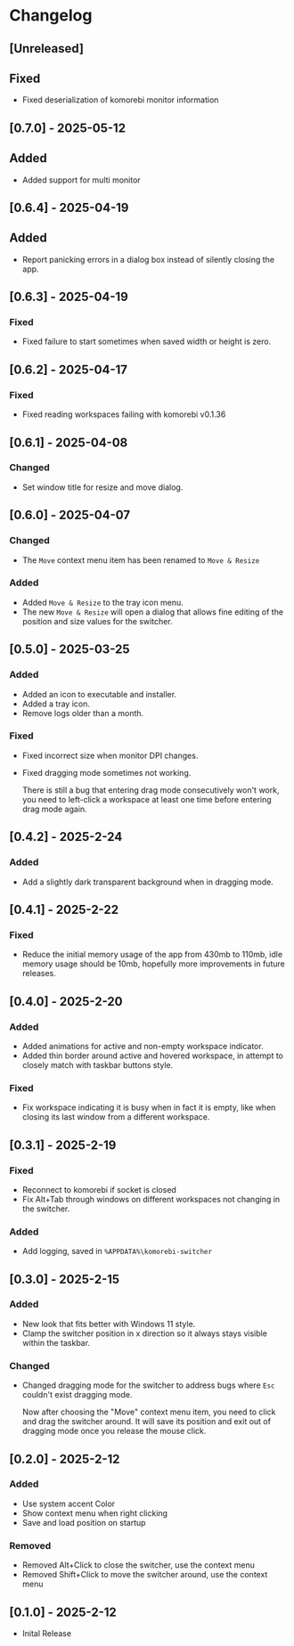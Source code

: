 # Changelog

## [Unreleased]

## Fixed

- Fixed deserialization of komorebi monitor information

## [0.7.0] - 2025-05-12

## Added

- Added support for multi monitor

## [0.6.4] - 2025-04-19

## Added

- Report panicking errors in a dialog box instead of silently closing the app.

## [0.6.3] - 2025-04-19

### Fixed

- Fixed failure to start sometimes when saved width or height is zero.

## [0.6.2] - 2025-04-17

### Fixed

- Fixed reading workspaces failing with komorebi v0.1.36

## [0.6.1] - 2025-04-08

### Changed

- Set window title for resize and move dialog.

## [0.6.0] - 2025-04-07

### Changed

- The `Move` context menu item has been renamed to `Move & Resize`

### Added

- Added `Move & Resize` to the tray icon menu.
- The new `Move & Resize` will open a dialog that allows fine editing of the position and size values for the switcher.

## [0.5.0] - 2025-03-25

### Added

- Added an icon to executable and installer.
- Added a tray icon.
- Remove logs older than a month.

### Fixed

- Fixed incorrect size when monitor DPI changes.
- Fixed dragging mode sometimes not working.

  There is still a bug that entering drag mode consecutively won't work, you need to left-click a workspace at least one time
  before entering drag mode again.

## [0.4.2] - 2025-2-24

### Added

- Add a slightly dark transparent background when in dragging mode.

## [0.4.1] - 2025-2-22

### Fixed

- Reduce the initial memory usage of the app from 430mb to 110mb, idle memory usage should be 10mb, hopefully more improvements in future releases.

## [0.4.0] - 2025-2-20

### Added

- Added animations for active and non-empty workspace indicator.
- Added thin border around active and hovered workspace, in attempt to closely match with taskbar buttons style.

### Fixed

- Fix workspace indicating it is busy when in fact it is empty, like when closing its last window from a different workspace.

## [0.3.1] - 2025-2-19

### Fixed

- Reconnect to komorebi if socket is closed
- Fix Alt+Tab through windows on different workspaces not changing in the switcher.

### Added

- Add logging, saved in `%APPDATA%\komorebi-switcher`

## [0.3.0] - 2025-2-15

### Added

- New look that fits better with Windows 11 style.
- Clamp the switcher position in x direction so it always stays visible within the taskbar.

### Changed

- Changed dragging mode for the switcher to address bugs where `Esc` couldn't exist dragging mode.

  Now after choosing the "Move" context menu item, you need to click and drag the switcher around.
  It will save its position and exit out of dragging mode once you release the mouse click.

## [0.2.0] - 2025-2-12

### Added

- Use system accent Color
- Show context menu when right clicking
- Save and load position on startup

### Removed

- Removed Alt+Click to close the switcher, use the context menu
- Removed Shift+Click to move the switcher around, use the context menu

## [0.1.0] - 2025-2-12

- Inital Release
